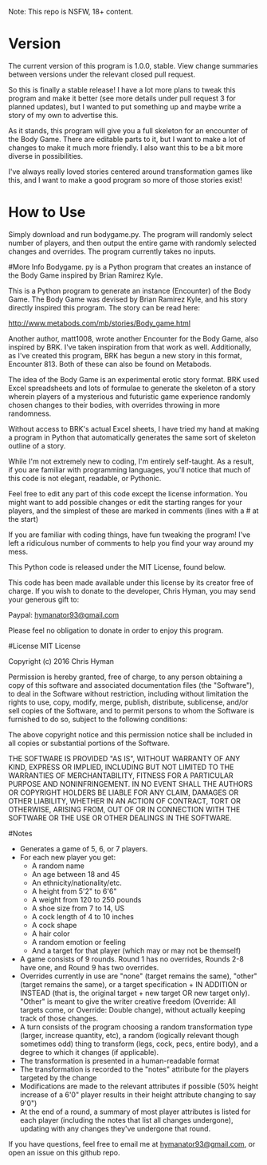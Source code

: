 Note: This repo is NSFW, 18+ content.

# Version
The current version of this program is 1.0.0, stable. View change summaries between versions under the relevant closed pull request.

So this is finally a stable release! I have a lot more plans to tweak this program and make it better (see more details under pull request 3 for planned updates), but I wanted to put something up and maybe write a story of my own to advertise this.

As it stands, this program will give you a full skeleton for an encounter of the Body Game. There are editable parts to it, but I want to make a lot of changes to make it much more friendly. I also want this to be a bit more diverse in possibilities.

I've always really loved stories centered around transformation games like this, and I want to make a good program so more of those stories exist!

# How to Use
Simply download and run bodygame.py. The program will randomly select number of players, and then output the entire game with randomly selected changes and overrides. The program currently takes no inputs.

#More Info
Bodygame. py is a Python program that creates an instance of the Body Game inspired by Brian Ramirez Kyle.

This is a Python program to generate an instance (Encounter) of the Body Game.
The Body Game was devised by Brian Ramirez Kyle, and his story directly inspired
this program. The story can be read here:

http://www.metabods.com/mb/stories/Body_game.html

Another author, matt1008, wrote another Encounter for the Body Game, also inspired by BRK. I've taken inspiration from that work as well. Additionally, as I've created this program, BRK has begun a new story in this format, Encounter 813. Both of these can also be found on Metabods.

The idea of the Body Game is an experimental erotic story format. BRK used Excel
spreadsheets and lots of formulae to generate the skeleton of a story wherein players
of a mysterious and futuristic game experience randomly chosen changes to their bodies,
with overrides throwing in more randomness.

Without access to BRK's actual Excel sheets, I have tried my hand at making a program in Python that automatically generates
the same sort of skeleton outline of a story. 

While I'm not extremely new to coding, I'm entirely self-taught. As a result, if you are familiar with programming
languages, you'll notice that much of this code is not elegant, readable, or Pythonic.

Feel free to edit any part of this code except the license information. You might want to
add possible changes or edit the starting ranges for your players, and the simplest of these are marked in comments (lines with a # at the start)

If you are familiar with coding things, have fun tweaking the program! I've left a ridiculous number of comments to help you find your way around my mess.

This Python code is released under the MIT License, found below.

This code has been made available under this license by its creator free of charge.
If you wish to donate to the developer, Chris Hyman, you may send your generous gift to:

Paypal: hymanator93@gmail.com

Please feel no obligation to donate in order to enjoy this program.

#License
MIT License

Copyright (c) 2016 Chris Hyman

Permission is hereby granted, free of charge, to any person obtaining a copy
of this software and associated documentation files (the "Software"), to deal
in the Software without restriction, including without limitation the rights
to use, copy, modify, merge, publish, distribute, sublicense, and/or sell
copies of the Software, and to permit persons to whom the Software is
furnished to do so, subject to the following conditions:

The above copyright notice and this permission notice shall be included in all
copies or substantial portions of the Software.

THE SOFTWARE IS PROVIDED "AS IS", WITHOUT WARRANTY OF ANY KIND, EXPRESS OR
IMPLIED, INCLUDING BUT NOT LIMITED TO THE WARRANTIES OF MERCHANTABILITY,
FITNESS FOR A PARTICULAR PURPOSE AND NONINFRINGEMENT. IN NO EVENT SHALL THE
AUTHORS OR COPYRIGHT HOLDERS BE LIABLE FOR ANY CLAIM, DAMAGES OR OTHER
LIABILITY, WHETHER IN AN ACTION OF CONTRACT, TORT OR OTHERWISE, ARISING FROM,
OUT OF OR IN CONNECTION WITH THE SOFTWARE OR THE USE OR OTHER DEALINGS IN THE
SOFTWARE.

#Notes
- Generates a game of 5, 6, or 7 players.
- For each new player you get:
  - A random name
  - An age between 18 and 45
  - An ethnicity/nationality/etc.
  - A height from 5'2" to 6'6"
  - A weight from 120 to 250 pounds
  - A shoe size from 7 to 14, US
  - A cock length of 4 to 10 inches
  - A cock shape
  - A hair color
  - A random emotion or feeling
  - And a target for that player (which may or may not be themself)
- A game consists of 9 rounds. Round 1 has no overrides, Rounds 2-8 have one, and Round 9 has two overrides. 
- Overrides currently in use are "none" (target remains the same), "other" (target remains the same), or a target specification + IN ADDITION or INSTEAD (that is, the original target + new target OR new target only). "Other" is meant to give the writer creative freedom (Override: All targets come, or Override: Double change), without actually keeping track of those changes.
- A turn consists of the program choosing a random transformation type (larger, increase quantity, etc), a random (logically relevant though sometimes odd) thing to transform (legs, cock, pecs, entire body), and a degree to which it changes (if applicable).
- The transformation is presented in a human-readable format
- The transformation is recorded to the "notes" attribute for the players targeted by the change
- Modifications are made to the relevant attributes if possible (50% height increase of a 6'0" player results in their height attribute changing to say 9'0")
- At the end of a round, a summary of most player attributes is listed for each player (including the notes that list all changes undergone), updating with any changes they've undergone that round.

If you have questions, feel free to email me at hymanator93@gmail.com, or open an issue on this github repo.
